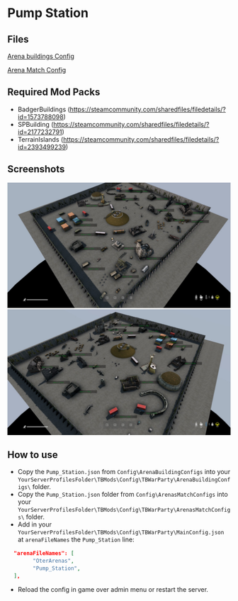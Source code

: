 # Pump Station

## Files

<a href="./ArenaBuildingConfig/Pump_Station.json" download>Arena buildings Config</a>

<a href="./ArenaMatchConfig/Pump_Station.json" download>Arena Match Config</a>

## Required Mod Packs
- BadgerBuildings (https://steamcommunity.com/sharedfiles/filedetails/?id=1573788098)
- SPBuilding (https://steamcommunity.com/sharedfiles/filedetails/?id=2177232791)
- TerrainIslands (https://steamcommunity.com/sharedfiles/filedetails/?id=2393499239)

## Screenshots

<img src="./images/Pump_Station_1.jpg" alt="Cherno" width="512"/>
<img src="./images/Pump_Station_2.jpg" alt="Cherno" width="512"/>

## How to use
- Copy the `Pump_Station.json` from `Config\ArenaBuildingConfigs` into your `YourServerProfilesFolder\TBMods\Config\TBWarParty\ArenaBuildingConfigs\` folder.
- Copy the `Pump_Station.json` folder from `Config\ArenasMatchConfigs` into your `YourServerProfilesFolder\TBMods\Config\TBWarParty\ArenasMatchConfigs\` folder.
- Add in your `YourServerProfilesFolder\TBMods\Config\TBWarParty\MainConfig.json` at `arenaFileNames` the `Pump_Station` line:
```json
  "arenaFileNames": [
        "OterArenas",
        "Pump_Station",
  ],
```
- Reload the config in game over admin menu or restart the server.
